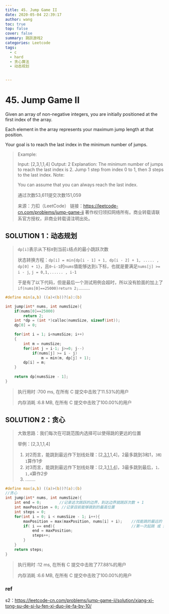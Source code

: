 ```yaml
---
title: 45. Jump Game II
date: 2020-05-04 22:39:17
author: wang
toc: true
top: false
cover: false
summary: 跳跃游戏2
categories: Leetcode
tags:
  - c
  - hard
  - 贪心算法
  - 动态规划


---
```


# 45. Jump Game II

Given an array of non-negative integers, you are initially positioned at the first index of the array.

Each element in the array represents your maximum jump length at that position.

Your goal is to reach the last index in the minimum number of jumps.





> Example:
>
> Input: [2,3,1,1,4]
> Output: 2
> Explanation: The minimum number of jumps to reach the last index is 2.
>     Jump 1 step from index 0 to 1, then 3 steps to the last index.
>Note:
> 
> You can assume that you can always reach the last index.
> 
> 通过次数53,611提交次数151,059
>
> 来源：力扣（LeetCode）
> 链接：https://leetcode-cn.com/problems/jump-game-ii
> 著作权归领扣网络所有。商业转载请联系官方授权，非商业转载请注明出处。



## SOLUTION 1：动态规划

> `dp[i]`表示从下标`0`到当前`i`结点的最小跳跃次数
>
> 状态转换方程：`dp[i] = min{dp[i - 1] + 1, dp[i - 2] + 1, ..... , dp[0] + 1}`，且`0~i-1`的`nums`值能够达到`i`下标，也就是要满足`nums[j] >= i - j`, `j = 0,1,...... , i-1`
>
> 于是有了以下代码，但是最后一个测试用例会超时，所以没有脸面的加上了`if(nums[0]==25000)return 2;`.........

```c
#define min(a,b) ((a)<(b))?(a):(b)

int jump(int* nums, int numsSize){
    if(nums[0]==25000)
        return 2;
    int *dp = (int *)calloc(numsSize, sizeof(int));
    dp[0] = 0;

    for(int i = 1; i<numsSize; i++)
    {
        int m = numsSize;
        for(int j = i-1; j>=0; j--)
            if(nums[j] >= i - j)
                m = min(m, dp[j] + 1);
        dp[i] = m;
    }
    
    return dp[numsSize - 1];
}
```

> 执行用时 :700 ms, 在所有 C 提交中击败了11.53%的用户
>
> 内存消耗 :6.8 MB, 在所有 C 提交中击败了100.00%的用户

## SOLUTION 2：贪心

> 大致思路：我们每次在可跳范围内选择可以使得跳的更远的位置
>
> 举例：[2,3,1,1,4]
>
> 1. 对2而言，能跳到最远作下划线处理：[2,<u>3</u>,<u>1</u>,1,4]，2最多跳到3和1，`3和1`算作1步
> 2. 对3而言，能跳到最远作下划线处理：[2,3,<u>1,1,4</u>]，3最多跳到最后，`1，1,4`算作2步
> 3. ........

```c
#define max(a,b) ((a)>(b))?(a):(b)
//贪心
int jump(int* nums, int numsSize){
    int end = 0;		//记录这次跳跃的边界，到达边界就跳跃次数 + 1
    int maxPosition = 0; //记录目前能够跳到的最高位置
    int steps = 0;
    for(int i = 0; i < numsSize - 1; i++){
        maxPosition = max(maxPosition, nums[i] + i);    //找能跳的最远的
        if( i == end){                                  //第一次起跳 或 到达跳跃的边界
            end = maxPosition;
            steps++;
        }
    }
    return steps;
}

```

> 执行用时 :12 ms, 在所有 C 提交中击败了77.88%的用户
>
> 内存消耗 :6.6 MB, 在所有 C 提交中击败了100.00%的用户

### ref

s2：https://leetcode-cn.com/problems/jump-game-ii/solution/xiang-xi-tong-su-de-si-lu-fen-xi-duo-jie-fa-by-10/